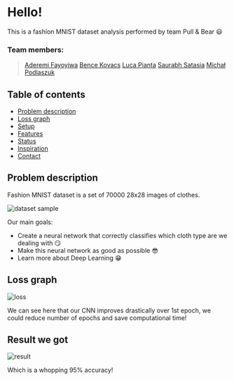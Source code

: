 # Hello!
This is a fashion MNIST dataset analysis performed by team Pull & Bear :smiley:

### Team members:
>[Aderemi Fayoyiwa](https://github.com/AderemiF)
>[Bence Kovacs](https://github.com/kovacsbelsen)
>[Luca Pianta](https://github.com/lpianta)
>[Saurabh Satasia](https://github.com/saurabhsatasia)
>[Michał Podlaszuk](https://github.com/MichalPodlaszuk)

## Table of contents
* [Problem description](#problem-description)
* [Loss graph](#loss-graph)
* [Setup](#setup)
* [Features](#features)
* [Status](#status)
* [Inspiration](#inspiration)
* [Contact](#contact)

## Problem description
Fashion MNIST dataset is a set of 70000 28x28 images of clothes.

![dataset sample](./images/fashion_mnist_3.0.1)

Our main goals:
* Create a neural network that correctly classifies which cloth type are we dealing with :smirk:
* Make this neural network as good as possible :sunglasses:
* Learn more about Deep Learning :grin:

## Loss graph

![loss](./images/loss)

We can see here that our CNN improves drastically over 1st epoch, we could reduce number of epochs and save computational time!

## Result we got

![result](./images/result)

Which is a whopping 95% accuracy!